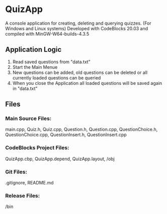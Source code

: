 # QuizApp
A console application for creating, deleting and querying quizzes. (For Windows and Linux systems)
Developed with CodeBlocks 20.03 and compiled with MinGW-W64-builds-4.3.5

## Application Logic
  1. Read saved questions from "data.txt"
  3. Start the Main Menue
  4. New questions can be added, old questions can be deleted or all currently loaded questions can be queried
  5. When you close the Application all loaded questions will be saved again in "data.txt"

## Files
  ### Main Source Files: 
  main.cpp, Quiz.h, Quiz.cpp, Question.h, Question.cpp, QuestionChoice.h, QuestionChoice.cpp, QuestionInsert.h, QuestionInsert.cpp
  ### CodeBlocks Project Files: 
  QuizApp.cbp, QuizApp.depend, QuizApp.layout, /obj
  ### Git Files: 
  .gitignore, README.md
  ### Release Files: 
  /bin
